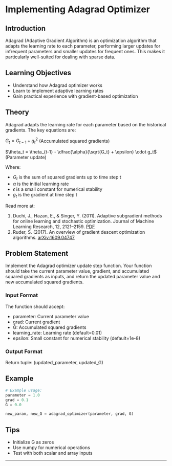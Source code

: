 # Implementing Adagrad Optimizer

## Introduction
Adagrad (Adaptive Gradient Algorithm) is an optimization algorithm that adapts the learning rate to each parameter, performing larger updates for infrequent parameters and smaller updates for frequent ones. This makes it particularly well-suited for dealing with sparse data.

## Learning Objectives
- Understand how Adagrad optimizer works
- Learn to implement adaptive learning rates
- Gain practical experience with gradient-based optimization

## Theory
Adagrad adapts the learning rate for each parameter based on the historical gradients. The key equations are:

$G_t = G_{t-1} + g_t^2$ (Accumulated squared gradients)

$\theta_t = \theta_{t-1} - \dfrac{\alpha}{\sqrt{G_t} + \epsilon} \cdot g_t$ (Parameter update)

Where:
- $G_t$ is the sum of squared gradients up to time step t
- $\alpha$ is the initial learning rate
- $\epsilon$ is a small constant for numerical stability
- $g_t$ is the gradient at time step t

Read more at:

1. Duchi, J., Hazan, E., & Singer, Y. (2011). Adaptive subgradient methods for online learning and stochastic optimization. Journal of Machine Learning Research, 12, 2121–2159. [PDF](https://www.jmlr.org/papers/volume12/duchi11a/duchi11a.pdf)
2. Ruder, S. (2017). An overview of gradient descent optimization algorithms. [arXiv:1609.04747](https://arxiv.org/pdf/1609.04747)


## Problem Statement
Implement the Adagrad optimizer update step function. Your function should take the current parameter value, gradient, and accumulated squared gradients as inputs, and return the updated parameter value and new accumulated squared gradients.

### Input Format
The function should accept:
- parameter: Current parameter value
- grad: Current gradient
- G: Accumulated squared gradients
- learning_rate: Learning rate (default=0.01)
- epsilon: Small constant for numerical stability (default=1e-8)

### Output Format
Return tuple: (updated_parameter, updated_G)

## Example
```python
# Example usage:
parameter = 1.0
grad = 0.1
G = 0.0

new_param, new_G = adagrad_optimizer(parameter, grad, G)
```

## Tips
- Initialize G as zeros
- Use numpy for numerical operations
- Test with both scalar and array inputs

---
